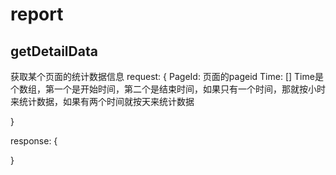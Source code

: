 # report


## getDetailData
获取某个页面的统计数据信息
request:
{
    PageId: 页面的pageid
    Time: [] Time是个数组，第一个是开始时间，第二个是结束时间，如果只有一个时间，那就按小时来统计数据，如果有两个时间就按天来统计数据

}

response:
{

}